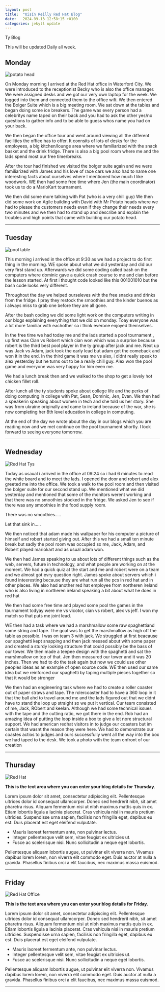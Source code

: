 ```yaml
---
layout: post
title:  "Oisín Reilly Red Hat Blog"
date:   2024-09-13 12:58:15 +0100
categories: jekyll update
---
```


Ty Blog


This will be updated Daily all week.


## Monday

![potato head](https://static1.cbrimages.com/wordpress/wp-content/uploads/2017/04/toy-story-mr-potato-head.jpg)


On Monday morning I arrived at the Red Hat office in Waterford City. We were introduced to the receptionist Becky who is also the office manager. We were assigned desks and we got our very own laptop for the week. We logged into them and connected them to the office wifi. We then entered the Bolger Suite which is a big meeting room. We sat down at the tables and began doing some ice breakers. The game was every person had a celebritys name taped on their back and you had to ask the other yes/no questions to gather info and to be able to guess whos name you had on your back. 

 We then began the office tour and went around viewing all the different facilities the office has to offer. It connsits of lots of desks for the employees, a big kitchen/lounge area where we familiarized with the snack basket and the drink fridge. There is also a big pool room where me and the lads spend most our free time/breaks.

 After the tour had finished we visited the bolger suite again and we were familiarized with James and his love of race cars we also had to name one interesting facts about ourselves where I mentioned how much I like woodwork. WE then had some free time where Jen (the main coordinator) took us to do a MarioKart tournament. 

 We then did some more talking with Pat (who is a very chill guy) We then did some work on Agile building with David with Mr Potato heads where we had to please the customers needs even  if they change their needs every two minutes and we then had to stand up and describe and explain the troubles and high points that came with building our potato head.

  



---
## Tuesday

![pool table](https://media.istockphoto.com/id/149409557/photo/composition-of-billiard.jpg?s=612x612&w=0&k=20&c=Wn6B7acze4xG4TX1S3vusu8nC88nYJBy2_xYhdRNpKU=)


This morning i arrived in the office at 9:30 as we had a project to do first thing in the morning. WE spoke about what we did yesterday and did our very first stand up. Afterwards we did some coding called bash on the computers where dominic gave a quick crash course to me and cian before the lesson started. At first i thought code looked like this 001001010 but the bash code looks very different.

Throughout the day we helped ourseleves with the free snacks and drinks from the fridge. I pray they restock the smoothies and the kinder buenos as i always miss to grab one before they are all gone. 

 After the bash coding we did some light work on the computers writing in our blogs explaining everything that we did on monday. Toay everyone was a lot more familiar with eachother so i think everone enjoyed themselves.
 
 In the free time we had today me and the lads started a pool tournament , up first was Cian vs Robert which cian won which was a surprise because robert is the third best pool player in the ty group after jack and me. Next up was Jack vs Adam, jack took the early lead but adam got the comeback and won it in the end. In the third game it was me vs alex, i didnt really speak to alex yesterday but he turns out to be a really chill guy. Alex won the pool game and everyone was very happy for him even me.

 We had a lunch break then and we walked to the shop to get a lovely hot chicken fillet roll.

 After lunch all the ty students spoke about college life and the perks of doing computing in college with Pat, Sean, Dominic, Jen, Evan. We then had a speakerin speaking about women in tech and she told us her story. She was from ukraine originally and came to ireland because of the war, she is now completing her 8th level education in college in computing.  

  At the end of the day we wrote about the day in our blogs which you are reading now and we met continue on the pool tournament shortly. I look forward to seeing everyone tomorrow.

 

 


---
## Wednesday
![Red Hat Tys](https://media.licdn.com/dms/image/D4E12AQGU2MRA1t_flw/article-cover_image-shrink_720_1280/0/1669889882460?e=2147483647&v=beta&t=2iisPY76v14iDs2r6ruxcI0rKQ5a51bWC5Ted8bh6Fc "Red Hat TYs")

 Today as usaual i arrived in the office at 09:24 so i had 6 minutes to read the white board and to meet the lads. I opened the door and robert and alex greeted me into the office. We took a walk to the pool room and then visited the bolger suite for our second stand up. We mentioned what we did yesterday and mentioned that some of the monitors werent working and that there was no smoothies stocked in the fridge. We asked Jen to see if there was any smoothies in the food supply room.

  There was no smoothies.....

  Let that sink in.....

  We then noticed that adam made his wallpaper for his computer a picture of himself and robert started giving out.
 After this we had a small ten minute break but sadly the pool room was occupied so me, Jack, Adam, and Robert played mariokart and as usual adam won.

 We then had James speaking to us about lots of different things such as the web, servers, future in technology, and what people are working on at the moment. We had a quick quiz at the start and me and robert were on a team and we almost got evry question right. James spoke about servers which i found inteeresting because they are what run all the pcs in red hat and in other places. We also had another red hat employee from northeren ireland who is also living in northeren ireland speaking a bit about what he does in red hat

 We then had some free time and played some pool the games in the tournament todyay were me vs vicotor, cian vs robert, alex vs jeff. I won my match so that puts me joint lead.


  WE then had a task where we had a marshmallow some raw spaghettiand some string and tape. The goal was to get the marshmallow as high off the table as possible. I was on team 3 with jack. We struggled at first beacause our spaghetti kept snapping and then jack messed about with some paper and created a sturdy looking structure that could possibly be the bass of our tower. We then made a teepee design with the spaghetti and sat the marshmallow on top of that. Jen then measured our tower and it was 20 inches. Then we had to do the task again but now we could use other peoples ideas as an example of open source code. WE then used our same idea but we reinforced our spaghetti by taping multiple pieces together so that it would be stronger

  We then had an engineering task where we had to create a roller coaster out of paper straws and tape. The rolercoaster had to have a 360 loop in it that the ball ahd to travel around me and the lads figured out that we didnt have to stand the loop up straight so we put it vertical. Our team consisted of me, Jack, RObert and keelan. Although we had some technical issues with the tape and the cutting ratio, we got there in the end. Rob had an amazing idea of putting the loop inside a box to give a lot nore structural support. We had american redhat visitors in to judge our coasters but im certain that wasnt the reason they were here. We had to demonstrate our coastes actios to judges and ours successfully went all the way into the box we had taped to the desk. We took a photo with the team onfront of our creation

 





---
## Thursday
![Red Hat](https://miro.medium.com/v2/resize:fit:1400/0*7VyEZgzwUhQMeBqb "Code")

**This is the text area where you can enter your blog details for Thursday**.

Lorem ipsum dolor sit amet, consectetur adipiscing elit. Pellentesque ultrices dolor id consequat ullamcorper. Donec sed hendrerit nibh, sit amet pharetra risus. Aliquam fermentum nisi ut nibh maximus mattis quis in ex. Etiam lobortis ligula a lacinia placerat. Cras vehicula nisi in mauris pretium ultricies. Suspendisse urna sapien, facilisis non fringilla eget, dapibus eu est. Duis placerat est eget eleifend vulputate. 

* Mauris laoreet fermentum ante, non pulvinar lectus. 
* Integer pellentesque velit sem, vitae feugiat ex ultricies ut. 
* Fusce ac scelerisque nisi. Nunc sollicitudin a neque eget lobortis. 

Pellentesque aliquam lobortis augue, ut pulvinar elit viverra non. Vivamus dapibus lorem lorem, non viverra elit commodo eget. Duis auctor at nulla a gravida. Phasellus finibus orci a elit faucibus, nec maximus massa euismod.

---
## Friday
![Red Hat Office](https://github.blog/wp-content/uploads/2023/10/Collaboration-DarkMode-2.png?resize=1200%2C630 "Github")

**This is the text area where you can enter your blog details for Friday**.

Lorem ipsum dolor sit amet, consectetur adipiscing elit. Pellentesque ultrices dolor id consequat ullamcorper. Donec sed hendrerit nibh, sit amet pharetra risus. Aliquam fermentum nisi ut nibh maximus mattis quis in ex. Etiam lobortis ligula a lacinia placerat. Cras vehicula nisi in mauris pretium ultricies. Suspendisse urna sapien, facilisis non fringilla eget, dapibus eu est. Duis placerat est eget eleifend vulputate. 

* Mauris laoreet fermentum ante, non pulvinar lectus. 
* Integer pellentesque velit sem, vitae feugiat ex ultricies ut. 
* Fusce ac scelerisque nisi. Nunc sollicitudin a neque eget lobortis. 

Pellentesque aliquam lobortis augue, ut pulvinar elit viverra non. Vivamus dapibus lorem lorem, non viverra elit commodo eget. Duis auctor at nulla a gravida. Phasellus finibus orci a elit faucibus, nec maximus massa euismod.

---

